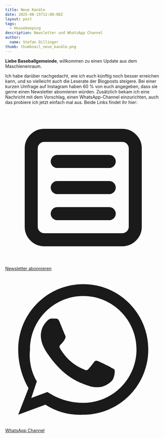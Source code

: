 ```yaml
---
title: Neue Kanäle
date: 2025-08-15T12:00:00Z
layout: post
tags:
  - Housekeeping
description: Newsletter und WhatsApp Channel
author:
  name: Stefan Dillinger
thumb: thumbnail_neue_kanäle.png
---
```


<img src='../../img/thumbnail_neue_kanäle.png' style='display:none'>

**Liebe Baseballgemeinde**, willkommen zu einen Update aus dem Maschienenraum.

Ich habe darüber nachgedacht, wie ich euch künftig noch besser erreichen kann, und so vielleicht auch die Leserate der Blogposts steigere.
Bei einer kurzen Umfrage auf Instagram haben 60 % von euch angegeben, dass sie gerne einen Newsletter abonnieren würden.
Zusätzlich bekam ich eine Nachricht mit dem Vorschlag, einen WhatsApp-Channel einzurichten, auch das probiere ich jetzt einfach mal aus.
Beide Links findet ihr hier:

<div class="grid grid-cols-1 sm:grid-cols-2 gap-4 mt-6 pb-12">
    <!-- Newsletter -->
    <a href="https://steady.page/de/inside-the-dugout/newsletter/sign_up"
       class="flex items-center justify-center p-4 border rounded-lg bg-white shadow hover:shadow-lg transition">
        <svg xmlns="http://www.w3.org/2000/svg" class="h-7 w-7 text-cyan-700 mr-2" fill="none" viewBox="0 0 24 24" stroke="currentColor"><path stroke-linecap="round" stroke-linejoin="round" stroke-width="2"
                  d="M16 12H8m8-4H8m8 8H8m-2 4h12a2 2 0 002-2V6a2 2 0
                     00-2-2H6a2 2 0 00-2 2v12a2 2 0 002 2z" /></svg>
        <span class="font-bold text-cyan-700">Newsletter abonnieren</span>
    </a>
    <!-- WhatsApp Channel -->
    <a href="https://whatsapp.com/channel/0029Vb6RqER1noz9hXa0x53g"
       class="flex items-center justify-center p-4 border rounded-lg bg-green-50 shadow hover:shadow-lg transition">
        <svg xmlns="http://www.w3.org/2000/svg" class="h-7 w-7 text-green-600 mr-2" fill="currentColor" viewBox="0 0 24 24">
            <path d="M12.004 2C6.479 2 2 6.477 2 11.997c0 2.1.547 4.147 1.585
                     5.945L2 22l4.18-1.537A9.93 9.93 0 0012.004 22C17.53
                     22 22 17.523 22 12.003 22 6.477 17.53 2 12.004
                     2zm0 18.184c-1.826 0-3.604-.497-5.144-1.438l-.37-.218-2.48.91.853-2.56-.241-.392A8.173
                     8.173 0 013.815 12c0-4.515 3.675-8.187 8.189-8.187
                     4.512 0 8.187 3.672 8.187 8.187 0 4.515-3.675
                     8.184-8.187 8.184z"/>
            <path d="M16.184 14.697c-.277-.138-1.64-.809-1.895-.902-.255-.092-.44-.138-.625.138-.185.277-.717.902-.88
                     1.088-.162.185-.324.208-.601.07-.277-.138-1.169-.43-2.228-1.367-.823-.734-1.378-1.64-1.54-1.917-.162-.277-.017-.427.122-.565.125-.124.277-.323.416-.485.138-.162.185-.277.277-.462.092-.185.046-.347-.023-.485-.07-.138-.625-1.506-.856-2.06-.225-.54-.454-.466-.625-.474l-.53-.009c-.185 0-.485.07-.74.347s-.972.951-.972 2.316 1.003 2.688 1.143 2.875c.138.185 1.973 3.018 4.785 4.228.669.289 1.19.462 1.595.592.67.213 1.28.183 1.762.111.537-.08 1.64-.669 1.872-1.314.23-.645.23-1.196.162-1.314-.069-.118-.255-.185-.532-.323z"/>
        </svg>
        <span class="font-bold text-green-700">WhatsApp Channel</span>
    </a>

</div>

